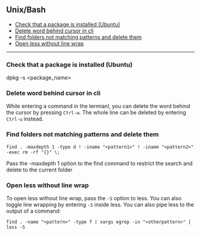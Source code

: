 ## Unix/Bash

 - [Check that a package is installed (Ubuntu)](#check-that-a-package-is-installed-(ubuntu))
 - [Delete word behind cursor in cli](#delete-word-behind-cursor-in-cli)
 - [Find folders not matching patterns and delete them](#find-folders-not-matching-patterns-and-delete-them)
 - [Open less without line wrap](#open-less-without-line-wrap)

---


### Check that a package is installed (Ubuntu)
dpkg -s <package_name>


### Delete word behind cursor in cli
While entering a command in the termianl, you can delete the word behind the cursor by pressing `Ctrl-w`.
The whole line can be deleted by entering `Ctrl-u` instead.

### Find folders not matching patterns and delete them

```
find . -maxdepth 1 -type d ! -iname "<pattern1>" ! -iname "<pattern2>" -exec rm -rf "{}" \;
```

Pass the -maxdepth 1 option to the find command to restrict the search and delete to the current folder


### Open less without line wrap
To open less without line wrap, pass the `-S` option to less. You can also toggle line wrapping by entering `-S` inside less.
You can also pipe less to the output of a command:

```
find . -name "<pattern>" -type f | xargs egrep -in "<otherpattern>" | less -S
```
